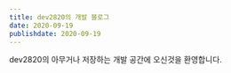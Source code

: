 ```yaml
---
title: dev2820의 개발 블로그
date: 2020-09-19
publishdate: 2020-09-19
---
```


dev2820의 아무거나 저장하는 개발 공간에 오신것을 환영합니다.